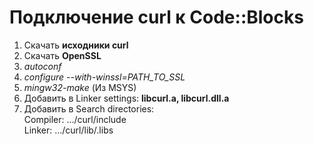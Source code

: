 # Подключение curl к Code::Blocks

1. Скачать **исходники curl**
2. Скачать **OpenSSL**
3. *autoconf*
4. *configure --with-winssl=PATH_TO_SSL*
5. *mingw32-make* (Из MSYS)
6. Добавить в Linker settings: **libcurl.a, libcurl.dll.a**
7. Добавить в Search directories:  
Compiler: .../curl/include  
Linker: .../curl/lib/.libs
